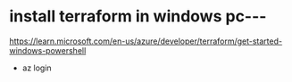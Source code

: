 # install terraform in windows pc---

https://learn.microsoft.com/en-us/azure/developer/terraform/get-started-windows-powershell


- az login 
